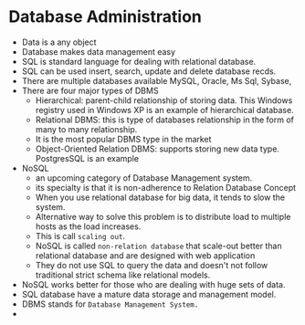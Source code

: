 # Database Administration
- Data is a any object
- Database makes data management easy
- SQL is standard language for dealing with relational database. 
- SQL can be used insert, search, update and delete database recds.
- There are multiple databases available MySQL, Oracle, Ms Sql, Sybase,
- There are four major types of DBMS 
    - Hierarchical: parent-child relationship of storing data. This Windows registry used in Windows XP is an example of hierarchical database.
    - Relational DBMS: this is type of databases relationship in the form of many to many relationship.
    - It is the most popular DBMS type in the market
    - Object-Oriented Relation DBMS: supports storing new data type. PostgresSQL is an example
- NoSQL
    - an upcoming category of Database Management system.
    - its specialty is that it is non-adherence to Relation Database Concept
    - When you use relational database for big data, it tends to slow the system.
    - Alternative way to solve this problem is to distribute load to multiple hosts as the load increases.
    - This is call `scaling out`.
    - NoSQL is called `non-relation database` that scale-out better than relational database and are designed with web application
    - They do not use SQL to query the data and doesn't not follow traditional strict schema like relational models.
- NoSQL works better for those who are dealing with huge sets of data.
- SQL database have a mature data storage and management model.
- DBMS stands for `Database Management System.`
- 

